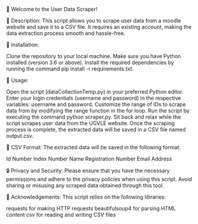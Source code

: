 👋 Welcome to the User Data Scraper!


📝 Description:
This script allows you to scrape user data from a moodle website and save it to a CSV file. It requires an existing account, making the data extraction process smooth and hassle-free.


🔧 Installation:


Clone the repository to your local machine.
Make sure you have Python installed (version 3.6 or above).
Install the required dependencies by running the command pip install -r requirements.txt.

🚀 Usage:


Open the script (dataCollectionTemp.py) in your preferred Python editor.
Enter your login credentials (username and password) in the respective variables: username and password.
Customize the range of IDs to scrape data from by modifying the range function in the for loop.
Run the script by executing the command python scraper.py.
Sit back and relax while the script scrapes user data from the UGVLE website.
Once the scraping process is complete, the extracted data will be saved in a CSV file named output.csv.

📄 CSV Format:
The extracted data will be saved in the following format:


Id Number
Index Number
Name
Registration Number
Email Address

🔒 Privacy and Security:
Please ensure that you have the necessary permissions and adhere to the privacy policies when using this script. Avoid sharing or misusing any scraped data obtained through this tool.


🙏 Acknowledgements:
This script relies on the following libraries:

requests for making HTTP requests
beautifulsoup4 for parsing HTML content
csv for reading and writing CSV files
